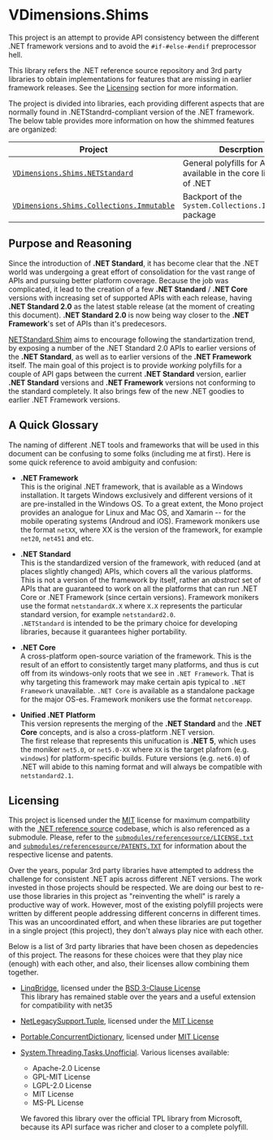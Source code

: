 # VDimensions.Shims

This project is an attempt to provide API consistency between the different .NET framework versions and to avoid the `#if-#else-#endif` preprocessor hell.

This library refers the .NET reference source repository and 3rd party libraries to obtain implementations for features that are missing in earlier framework releases. See the [Licensing](#licensing) section for more information.

The project is divided into libraries, each providing different aspects that are normally found in .NETStandrd-compliant version of the .NET framework. The below table provides more information on how the shimmed features are organized:

|Project|Descrption|
|-|-|
|[`VDimensions.Shims.NETStandard`](src/VDimensions.Shims.NETStandard/README.md)|General polyfills for APIs available in the core libraries of .NET|
|[`VDimensions.Shims.Collections.Immutable`](src/VDimensions.Shims.Collections.Immutable//README.md)|Backport of the `System.Collections.Immutable` package|


## Purpose and Reasoning

Since the introduction of **.NET Standard**, it has become clear that the .NET world was undergoing a great effort of consolidation for the vast range of APIs and pursuing better platform coverage. Because the job was complicated, it lead to the creation of a few **.NET Standard** / **.NET Core** versions with increasing set of supported APIs with each release, having **.NET Standard 2.0** as the latest stable release (at the moment of creating this document). **.NET Standard 2.0** is now being way closer to the **.NET Framework**'s set of APIs than it's predecesors.

[NETStandard.Shim](https://github.com/vdimensions/netstandard.shim) aims to encourage following the standartization trend, by exposing a number of the .NET Standard 2.0 APIs to earlier versions of the **.NET Standard**, as well as to earlier versions of the **.NET Framework** itself. The main goal of this project is to provide *working* polyfills for a couple of API gaps between the current **.NET Standard** version, earlier **.NET Standard** versions and **.NET Framework** versions not conforming to the standard completely. It also brings few of the new .NET goodies to earlier .NET Framework versions. 

## A Quick Glossary

The naming of different .NET tools and frameworks that will be used in this document can be confusing to some folks (including me at first). Here is some quick reference to avoid ambiguity and confusion:

* **.NET Framework**  
  This is the original .NET framework, that is available as a Windows installation. It targets Windows exclusively and different versions of it are pre-installed in the Windows OS. To a great extent, the Mono project provides an analogue for Linux and Mac OS, and Xamarin -- for the mobile operating systems (Androud and iOS). Framework monikers use the format `netXX`, where XX is the version of the framework, for example `net20`, `net451` and etc.  

* **.NET Standard**  
  This is the standardized version of the framework, with reduced (and at places slightly changed) APIs, which covers all the various platforms. This is not a version of the framework by itself, rather an *abstract* set of APIs that are guaranteed to work on all the platforms that can run .NET Core or .NET Framework (since certain versions).  Framework monikers use the format `netstandardX.X` where `X.X` represents the particular standard version, for example `netstandard2.0`.  
  `.NETStandard` is intended to be the primary choice for developing libraries, because it guarantees higher portability.  

* **.NET Core**  
  A cross-platform open-source variation of the framework. This is the result of an effort to consistently target many platforms, and thus is cut off from its windows-only roots that we see in `.NET Framework`. That is why targeting this framework may make certain apis typical to `.NET Framework` unavailable. `.NET Core` is available as a standalone package for the major OS-es. Framework monikers use the format `netcoreapp`.  

* **Unified .NET Platform**  
  This version represents the merging of the __.NET Standard__ and the __.NET Core__ concepts, and is also a cross-platform .NET version.  
  The first release that represents this unifucation is __.NET 5__, which uses the moniker `net5.0`, or `net5.0-XX` where `XX` is the target plafrom (e.g. `windows`) for platform-specific builds. Future versions (e.g. `net6.0`) of .NET will abide to this naming format and will always be compatible with `netstandard2.1`.

## Licensing

This project is licensed under the [MIT](./LICENSE) license for maximum compatbility with the [.NET reference source](https://github.com/microsoft/referencesource) codebase, which is also referenced as a submodule. Please, refer to the [`submodules/referencesource/LICENSE.txt`](https://github.com/microsoft/referencesource/blob/master/LICENSE.txt) and [`submodules/referencesource/PATENTS.TXT`](https://github.com/microsoft/referencesource/blob/master/PATENTS.TXT) for information about the respective license and patents.

Over the years, popular 3rd party libraries have attempted to address the challenge for consistent .NET apis across different .NET versions. The work invested in those projects should be respected. We are doing our best to re-use those libraries in this project as "reinventing the whell" is rarely a productive way of work. However, most of the existing polyfill projects were written by different people addressing different concerns in different times. This was an uncoordinated effort, and when these libraries are put together in a single project (this project), they don't always play nice with each other.  

Below is a list of 3rd party libraries that have been chosen as depedencies of this project. The reasons for these choices were that they play nice (enough) with each other, and also, their licenses allow combining them together.

* [LinqBridge](https://www.nuget.org/packages/LinqBridge/), licensed under the [BSD 3-Clause License](https://github.com/atifaziz/LINQBridge/blob/master/COPYING.txt)  
   This library has remained stable over the years and a useful extension for compatibility with net35
* [NetLegacySupport.Tuple](https://www.nuget.org/packages/NetLegacySupport.Tuple/), licensed under the [MIT License](https://github.com/SaladLab/NetLegacySupport/blob/master/LICENSE)  
* [Portable.ConcurrentDictionary](https://www.nuget.org/packages/Portable.ConcurrentDictionary/), licensed under [MIT License](https://raw.githubusercontent.com/StefH/Portable.ConcurrentDictionary/master/LICENSE)
* [System.Threading.Tasks.Unofficial](https://www.nuget.org/packages/System.Threading.Tasks.Unofficial/). Various licenses available:
  * Apache-2.0 License
  * GPL-MIT License
  * LGPL-2.0 License
  * MIT License
  * MS-PL License  

  We favored this library over the official TPL library from Microsoft, because its API surface was richer and closer to a complete polyfill.
